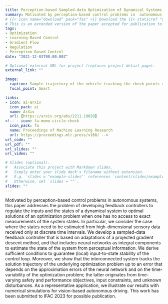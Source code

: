 ```yaml
---
title: Perception-based Sampled-data Optimization of Dynamical Systems
summary: Motivated by perception-based control problems in  autonomous systems, this paper addresses the problem of developing feedback controllers to regulate the inputs and the states of a dynamical system to optimal solutions of an optimization problem when one has no access to exact measurements of the system states. In particular, we consider the case where the states need to be estimated from high-dimensional sensory data received only at discrete time intervals. We develop a sampled-data feedback controller that is based on adaptations of a projected gradient descent method, and that includes neural networks as integral components to estimate the state of the system from perceptual information. We derive sufficient conditions to guarantee (local) input-to-state stability of the control loop. Moreover, we show that the interconnected system tracks the solution trajectory of the underlying optimization problem up to an error that depends on the approximation errors of the neural network and on the time-variability of the optimization problem; the latter originates from time-varying safety and performance objectives, input constraints, and unknown disturbances. As a representative application, we illustrate our results with numerical simulations for vision-based autonomous driving. 
# {{< icon name="download" pack="fas" >}} Download the {{< staticref "uploads/arXivPaperL4DC.pdf" "newtab" >}}arXiv eprint{{< /staticref >}}.
# This is an extended version of the paper accepted for publication to the 4th Annual Learning for Dynamics and Control Conference containing proofs.
tags:
- Optimization
- Learning-Based Control
- Gradient Flow
- Regulation
- Perception-Based Control
date: "2021-12-03T00:00:00Z"

# Optional external URL for project (replaces project detail page).
external_link: ""

image:
  caption: Sample trajectory of the vehicle tracking the check points represented by red stars. 
  focal_point: Smart

links:
- icon: ai-arxiv
  icon_pack: ai
  name: ArXiv
  url: [https://arxiv.org/abs/2211.10020]
<!-- - icon: fa-memo-circle-check
  icon_pack: fa
  name: Proceedings of Machine Learning Research
  url: https://proceedings.mlr.press/v168/ -->
url_code: ""
url_pdf: ""
url_slides: ""
url_video: ""

# Slides (optional).
#   Associate this project with Markdown slides.
#   Simply enter your slide deck's filename without extension.
#   E.g. `slides = "example-slides"` references `content/slides/example-slides.md`.
#   Otherwise, set `slides = ""`.
slides: ""
---
```

Motivated by perception-based control problems in  autonomous systems, this paper addresses the problem of developing feedback controllers to regulate the inputs and the states of a dynamical system to optimal solutions of an optimization problem when one has no access to exact measurements of the system states. In particular, we consider the case where the states need to be estimated from high-dimensional sensory data received only at discrete time intervals. We develop a sampled-data feedback controller that is based on adaptations of a projected gradient descent method, and that includes neural networks as integral components to estimate the state of the system from perceptual information. We derive sufficient conditions to guarantee (local) input-to-state stability of the control loop. Moreover, we show that the interconnected system tracks the solution trajectory of the underlying optimization problem up to an error that depends on the approximation errors of the neural network and on the time-variability of the optimization problem; the latter originates from time-varying safety and performance objectives, input constraints, and unknown disturbances. As a representative application, we illustrate our results with numerical simulations for vision-based autonomous driving. This work has been submitted to IFAC 2023 for possible publication.

